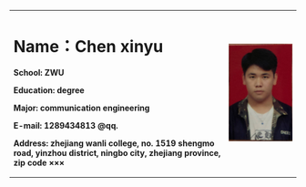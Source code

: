 <table border="0">
  <tr>
    <td width="75%">
      <h1>Name：Chen xinyu</h1>
      <p><b>School: ZWU</b></p>
      <p><b>Education: degree</b></p>
      <p><b>Major: communication engineering</b></p>
      <p><b>E-mail: 1289434813 @qq.</b></p>
      <p><b>Address: zhejiang wanli college, no. 1519 shengmo road, yinzhou district, ningbo city, zhejiang province, zip code ×××</b></p>
    </td>
    <td width="25%">
      <img src="/zhengjianzhao.jpg" width="100%">
    </td>
  </tr>
</table>
